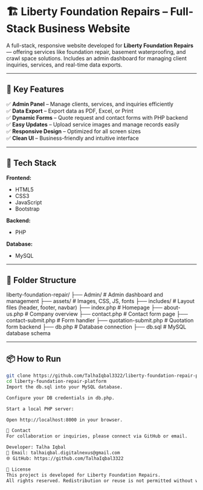 # 🏗️ Liberty Foundation Repairs – Full-Stack Business Website

A full-stack, responsive website developed for **Liberty Foundation Repairs** — offering services like foundation repair, basement waterproofing, and crawl space solutions. Includes an admin dashboard for managing client inquiries, services, and real-time data exports.

---

## 🚀 Key Features

✅ **Admin Panel** – Manage clients, services, and inquiries efficiently  
✅ **Data Export** – Export data as PDF, Excel, or Print  
✅ **Dynamic Forms** – Quote request and contact forms with PHP backend  
✅ **Easy Updates** – Upload service images and manage records easily  
✅ **Responsive Design** – Optimized for all screen sizes  
✅ **Clean UI** – Business-friendly and intuitive interface

---

## 🔧 Tech Stack

**Frontend:**  
- HTML5  
- CSS3  
- JavaScript  
- Bootstrap

**Backend:**  
- PHP

**Database:**  
- MySQL

---

## 📂 Folder Structure

liberty-foundation-repair/
├── Admin/ # Admin dashboard and management
├── assets/ # Images, CSS, JS, fonts
├── includes/ # Layout files (header, footer, navbar)
├── index.php # Homepage
├── about-us.php # Company overview
├── contact.php # Contact form page
├── contact-submit.php # Form handler
├── quotation-submit.php # Quotation form backend
├── db.php # Database connection
├── db.sql # MySQL database schema


---

## 📦 How to Run

```bash
git clone https://github.com/TalhaIqbal3322/liberty-foundation-repair-platform.git
cd liberty-foundation-repair-platform
Import the db.sql into your MySQL database.

Configure your DB credentials in db.php.

Start a local PHP server:

Open http://localhost:8000 in your browser.

📩 Contact
For collaboration or inquiries, please connect via GitHub or email.

Developer: Talha Iqbal
📧 Email: talhaiqbal.digitalnexus@gmail.com
🌐 GitHub: https://github.com/TalhaIqbal3322

📄 License
This project is developed for Liberty Foundation Repairs.
All rights reserved. Redistribution or reuse is not permitted without written consent.
